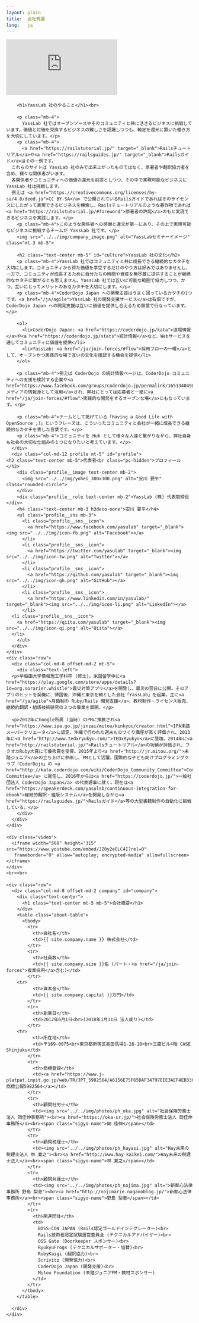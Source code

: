```yaml
---
layout: plain
title:  会社概要
lang:   ja
---
```


<div class="video">
  <iframe src="https://www.youtube.com/embed/oo1dVd_sNwA?rel=0&autoplay=1&showinfo=0&controls=0&fs=0&modestbranding=0" frameborder="0" allow="autoplay; encrypted-media" allowfullscreen></iframe>
</div>

<section class="entry_content pt-5 mb-5">
  <div class="container">
    <div class="row">
      <div class="col-md-12 text-center" id="vision">

        <h1>YassLab 社のやること</h1><br>

        <p class="mb-4">
          YassLab 社ではオープンソースやそのコミュニティと共に活きるビジネスに挑戦しています。価値と対価を交換するビジネスの難しさを認識しつつも、軸足を還元に置いた働き方を大切にしています。</p>
        <p class="mb-4">
          <a href="https://railstutorial.jp/" target="_blank">Railsチュートリアル</a>や<a href="https://railsguides.jp/" target="_blank">Railsガイド</a>はその一例です。
	  これらのサイトは YassLab 社のみで出来上がったものではなく、原著者や翻訳協力者を含め、様々な関係者がいます。
	  各関係者やコミュニティへの価値の還元を前提としつつ、その中で実現可能なビジネスに YassLab 社は挑戦します。
	  例えば <a href="https://creativecommons.org/licenses/by-sa/4.0/deed.ja">CC BY-SA</a> で公開されているRailsガイドであればそのライセンスにしたがって実現できるビジネスを模索し、Railsチュートリアルのような著作物であれば<a href="https://railstutorial.jp/#foreword">原著者の許諾</a>のもと実現できるビジネスを実践します。</p>
        <p class="mb-4">このような関係者への感謝と還元が第一にあり、その上で実現可能なビジネスに挑戦するチームが YassLab 社です。</p>
        <img src="../../img/company_image.png" alt="YassLabセミナーイメージ" class="mt-3 mb-5">
	
        <h2 class="text-center mb-5" id="culture">YassLab 社の文化</h2>
        <p class="mb-4">YassLab 社ではコミュニティと共に成長できる継続的なカタチを大切にします。コミュニティから得た価値を享受するだけのやり方は好みではありませんし、一方で、コミュニティが成長するために自分たちの時間や資産を無尽蔵に提供することが継続的なカタチに繋がるとも思えません。YassLab 社では互いに可能な範囲で協力しつつ、かつ、互いにとってメリットのあるカタチを大切にします。</p>
        <p class="mb-4">CoderDojo Japan への開発支援はうまく回っているカタチの1つです。<a href="/ja/agile">YassLab 社の開発支援サービス</a>は有償ですが、CoderDojo Japan への開発支援は互いに価値を提供し合えるため無償で行なっています。</p>
	
        <ol>
          <li>CoderDojo Japan: <a href="https://coderdojo.jp/kata">道場情報</a>や<a href="https://coderdojo.jp/stats">統計情報</a>など、Webサービスを通してコミュニティに価値を提供</li>
          <li>YassLab: <a href="/ja/join-forces/#flow">採用フローの一環</a>として、オープンかつ実践的な場で互いの文化を確認する機会を提供</li>
        </ol>
	
        <p class="mb-4">例えば CoderDojo の統計情報ページは、CoderDojo コミュニティへの支援を検討する企業や<a href="https://www.facebook.com/groups/coderdojo.jp/permalink/1651340498312676/">メディアの情報源として活用</a>され、弊社にとっては応募者と一緒に<a href="/ja/join-forces/#flow">実践的な開発をするオープンな場</a>にもなっています。</p>
	
        <p class="mb-4">チームとして掲げている「Having a Good Life with OpenSource ;)」というフレーズは、こういったコミュニティと会社が一緒に成長できる継続的なカタチを表した言葉です。</p>
        <p class="mb-4">コミュニティを Hub として様々な人達と繋がりながら、弊社自身も社会の大切な仕組みの１つになりたいと考えています。</p>
      </div>
      <div class="col-md-12 profile mt-5" id="profile">
	<h2 class="text-center mb-5">代表者<br class="pc-hidden">プロフィール</h2>
        <div class="profile__image text-center mb-2">
          <img src="../../img/yohei_300x300.png" alt="安川 要平" class="rounded-circle">
        </div>
        <div class="profile__role text-center mb-2">YassLab (株) 代表取締役</div>
        <h4 class="text-center mb-3 h3deco-none">安川 要平</h4>
        <ul class="profile__sns mb-3">
          <li class="profile__sns__icon">
            <a href="https://www.facebook.com/yasulab" target="_blank"><img src="../../img/icon-fb.png" alt="Facebook"></a>
          </li>
          <li class="profile__sns__icon">
            <a href="https://twitter.com/yasulab" target="_blank"><img src="../../img/icon-tw.png" alt="Twitter"></a>
          </li>
          <li class="profile__sns__icon">
            <a href="https://github.com/yasulab" target="_blank"><img src="../../img/icon-gh.png" alt="GitHub"></a>
          </li>
          <li class="profile__sns__icon">
            <a href="https://www.linkedin.com/in/yasulab/" target="_blank"><img src="../../img/icon-li.png" alt="LinkedIn"></a>
          </li>
	  <li class="profile__sns__icon">
	    <a href="https://qiita.com/yasulab" target="_blank"><img src="../../img/icon-qi.png" alt="Qiita"></a>
	  </li>
        </ul>
      </div>
    </div>
    <div class="row">
      <div class="col-md-8 offset-md-2 mt-5">
        <div class="text-left">
	  <p>早稲田大学情報理工学科卒 (修士)。米国留学中に<a href="https://play.google.com/store/apps/details?id=org.sorarier.whistle">震災対策アプリ</a>を開発し、震災の翌日に公開。そのアプリのヒットを契機に、帰国後、沖縄と東京を軸とした会社「YassLab」を起業。主に<a href="/ja/agile">月額制の Ruby/Rails 開発支援</a>、教材制作・ライセンス販売、継続的翻訳・組版技術研究の３つの事業を展開。</p>

	  <p>2012年にGoogle所属 (当時) のPMに推薦され<a href="https://www.ipa.go.jp/jinzai/mitou/kinkyou/creator.html">IPA未踏スーパークリエータ</a>に認定。沖縄で行われた週末ものづくり講座が高く評価され、2013年に<a href="http://www.tedxryukyu.com/">TEDxRyukyu</a>に登壇。2014年に<a href="http://railstutorial.jp/">Railsチュートリアル</a>の功績が評価され、フクオカRuby大賞にて優秀賞を受賞。2015年より<a href="http://jr.mitou.org/">未踏ジュニア</a>の立ち上げに参画し、PMとして活躍。国際的な子ども向けプログラミングクラブ「CoderDojo」の <a href="http://kata.coderdojo.com/wiki/CoderDojo_Community_Committee">Community Committee</a> に就任し、2016年からは<a href="https://coderdojo.jp/">一般社団法人 CoderDojo Japan</a> の代表理事に就く。現在は<a href="https://speakerdeck.com/yasulab/continuous-integration-for-ebook">継続的翻訳・組版システム</a>を開発しながら<a href="https://railsguides.jp/">Railsガイド</a>等の大型書籍制作の自動化に挑戦している。</p>
        </div>
      </div>
    </div>
    
    <div class="video">
      <iframe width="560" height="315" src="https://www.youtube.com/embed/JZ0y2eOLC4I?rel=0"
       frameborder="0" allow="autoplay; encrypted-media" allowfullscreen></iframe>
    </div>
    <br><br>

    <div class="row">
      <div class="col-md-8 offset-md-2 company" id="company">
        <div class="text-center">
          <h1 class="text-center mt-5 mb-5">会社概要</h1>
        </div>
        <table class="about-table">
          <tbody>
            <tr>
              <th>会社名</th>
              <td>{{ site.company.name }} 株式会社</td>
            </tr>
            <tr>
              <th>社員数</th>
              <td>{{ site.company.size }}名 (パート・<a href="/ja/join-forces">複業採用</a>含む)</td>
            </tr>
	    <tr>
              <th>資本金</th>
              <td>{{ site.company.capital }}万円</td>
            </tr>
            <tr>
              <th>創業日</th>
              <td>2012年6月1日<br>(2018年1月11日 法人成り)</td>
            </tr>
	    <tr>
              <th>所在地</th>
              <td>〒169-0075<br>東京都新宿区高田馬場1-28-10<br>三慶ビル4階 CASE Shinjuku</td>
            </tr>
            <tr>
              <th>商標登録</th>
              <td><a href="https://www.j-platpat.inpit.go.jp/web/TR/JPT_5982564/A6156E75F65DAF34797EEE3AEF4EB33C">商標公報5982564</a></td>
            </tr>
            <tr>
              <th>顧問社労士</th>
              <td><img src="../../img/photos/ph_oka.jpg" alt="社会保険労務士法人 岡佳伸事務所"><br><a href="https://oka-sr.jp/">社会保険労務士法人 岡佳伸事務所</a><br><span class="sigyo-name">岡 佳伸</span></td>
            </tr>
            <tr>
              <th>顧問税理士</th>
              <td><img src="../../img/photos/ph_hayasi.jpg" alt="Hay未来の税理士法人 林 寛之"><br><a href="http://www.hay-kaikei.com/">Hay未来の税理士法人</a><br><span class="sigyo-name">林 寛之</span></td>
            </tr>
            <tr>
              <th>顧問弁護士</th>
              <td><img src="../../img/photos/ph_nojima.jpg" alt=">新都心法律事務所 野島 梨恵"><br><a href="http://nojimarie.naganoblog.jp/">新都心法律事務所</a><br><span class="sigyo-name">野島 梨恵</span></td>
            </tr>
            <tr>
              <th>関連団体</th>
              <td>
                BOSS-CON JAPAN (Rails認定ゴールドインテグレーター)<br>
                Rails技術者認定試験運営委員会 (テクニカルアドバイザー)<br>
                OSS Gate (Doorkeeper スポンサー)<br>
                RyukyuFrogs (テクニカルサポーター・協賛)<br>
                RubyKaigi (翻訳協力)<br>
                Scrivito (開発協力)<br>
                CoderDojo Japan (開発支援)<br>
                Mitou Foundation (未踏ジュニアPM・教材スポンサー)
              </td>
            </tr>
          </tbody>
        </table>

      </div>
    </div>
  </div>

</section>
